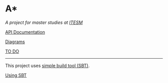 A* 
==
_A project for master studies at [ITESM](http://www.itesm.mx/wps/wcm/connect/ITESM/Tecnologico+de+Monterrey/English)_

[API Documentation](http://fehu.github.io/int-sis--AStar/api/dev/index.html#package)

[Diagrams](Diagrams.md)

[TO DO](todo.md)

---

This project uses [simple build tool (SBT)](http://www.scala-sbt.org/). 

[Using SBT](http://www.scala-sbt.org/0.13/tutorial/)

